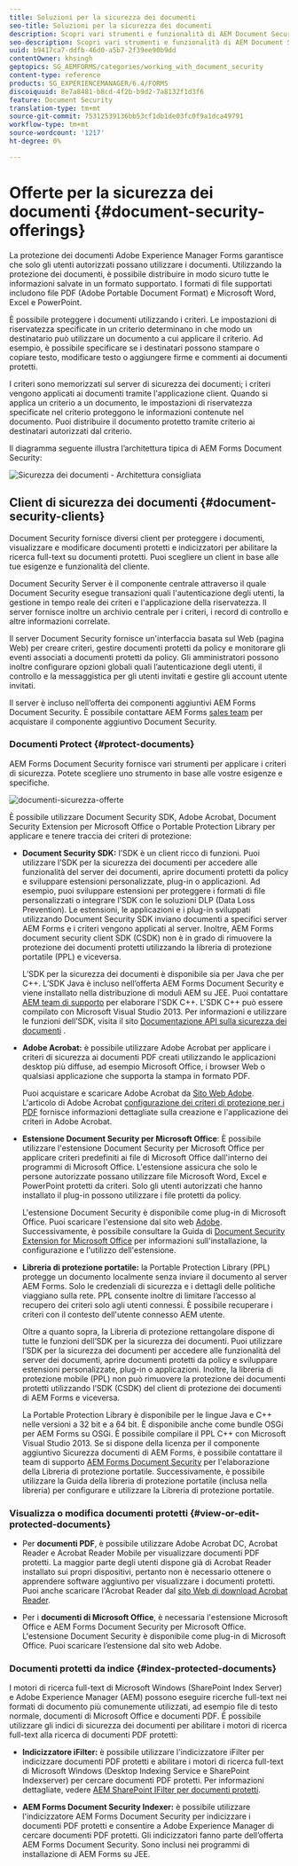 ```yaml
---
title: Soluzioni per la sicurezza dei documenti
seo-title: Soluzioni per la sicurezza dei documenti
description: Scopri vari strumenti e funzionalità di AEM Document Security
seo-description: Scopri vari strumenti e funzionalità di AEM Document Security
uuid: b9417ca7-ddfb-46d0-a5b7-2f39ee90b9dd
contentOwner: khsingh
geptopics: SG_AEMFORMS/categories/working_with_document_security
content-type: reference
products: SG_EXPERIENCEMANAGER/6.4/FORMS
discoiquuid: 8e7a8481-b8cd-4f2b-b9d2-7a8132f1d3f6
feature: Document Security
translation-type: tm+mt
source-git-commit: 75312539136bb53cf1db1de03fc0f9a1dca49791
workflow-type: tm+mt
source-wordcount: '1217'
ht-degree: 0%

---
```



# Offerte per la sicurezza dei documenti {#document-security-offerings}

La protezione dei documenti Adobe Experience Manager Forms garantisce che solo gli utenti autorizzati possano utilizzare i documenti. Utilizzando la protezione dei documenti, è possibile distribuire in modo sicuro tutte le informazioni salvate in un formato supportato. I formati di file supportati includono file PDF (Adobe Portable Document Format) e Microsoft Word, Excel e PowerPoint.

È possibile proteggere i documenti utilizzando i criteri. Le impostazioni di riservatezza specificate in un criterio determinano in che modo un destinatario può utilizzare un documento a cui applicare il criterio. Ad esempio, è possibile specificare se i destinatari possono stampare o copiare testo, modificare testo o aggiungere firme e commenti ai documenti protetti.

I criteri sono memorizzati sul server di sicurezza dei documenti; i criteri vengono applicati ai documenti tramite l&#39;applicazione client. Quando si applica un criterio a un documento, le impostazioni di riservatezza specificate nel criterio proteggono le informazioni contenute nel documento. Puoi distribuire il documento protetto tramite criterio ai destinatari autorizzati dal criterio.

Il diagramma seguente illustra l’architettura tipica di AEM Forms Document Security:

![Sicurezza dei documenti - Architettura consigliata](do-not-localize/document_security_architecture.png)

## Client di sicurezza dei documenti {#document-security-clients}

Document Security fornisce diversi client per proteggere i documenti, visualizzare e modificare documenti protetti e indicizzatori per abilitare la ricerca full-text su documenti protetti. Puoi scegliere un client in base alle tue esigenze e funzionalità del cliente.

Document Security Server è il componente centrale attraverso il quale Document Security esegue transazioni quali l&#39;autenticazione degli utenti, la gestione in tempo reale dei criteri e l&#39;applicazione della riservatezza. Il server fornisce inoltre un archivio centrale per i criteri, i record di controllo e altre informazioni correlate.

Il server Document Security fornisce un&#39;interfaccia basata sul Web (pagina Web) per creare criteri, gestire documenti protetti da policy e monitorare gli eventi associati a documenti protetti da policy. Gli amministratori possono inoltre configurare opzioni globali quali l’autenticazione degli utenti, il controllo e la messaggistica per gli utenti invitati e gestire gli account utente invitati.

Il server è incluso nell’offerta dei componenti aggiuntivi AEM Forms Document Security. È possibile contattare AEM Forms [sales team](https://www.adobe.com/products/request-consultation/marketing-cloud.html?s_osc=70114000002JNwKAAW&amp;s_iid=70114000002JHs3AAG) per acquistare il componente aggiuntivo Document Security.

### Documenti Protect {#protect-documents}

AEM Forms Document Security fornisce vari strumenti per applicare i criteri di sicurezza. Potete scegliere uno strumento in base alle vostre esigenze e specifiche.

![documenti-sicurezza-offerte](assets/document-security-offerings.png)

È possibile utilizzare Document Security SDK, Adobe Acrobat, Document Security Extension per Microsoft Office o Portable Protection Library per applicare e tenere traccia dei criteri di protezione:

* **Document Security SDK:** l’SDK è un client ricco di funzioni. Puoi utilizzare l’SDK per la sicurezza dei documenti per accedere alle funzionalità del server dei documenti, aprire documenti protetti da policy e sviluppare estensioni personalizzate, plug-in o applicazioni. Ad esempio, puoi sviluppare estensioni per proteggere i formati di file personalizzati o integrare l’SDK con le soluzioni DLP (Data Loss Prevention). Le estensioni, le applicazioni e i plug-in sviluppati utilizzando Document Security SDK inviano documenti a specifici server AEM Forms e i criteri vengono applicati al server. Inoltre, AEM Forms document security client SDK (CSDK) non è in grado di rimuovere la protezione dei documenti protetti utilizzando la libreria di protezione portatile (PPL) e viceversa.

   L’SDK per la sicurezza dei documenti è disponibile sia per Java che per C++. L’SDK Java è incluso nell’offerta AEM Forms Document Security e viene installato nella distribuzione di moduli AEM su JEE. Puoi contattare [AEM team di supporto](https://helpx.adobe.com/it/marketing-cloud/contact-support.html) per elaborare l&#39;SDK C++. L&#39;SDK C++ può essere compilato con Microsoft Visual Studio 2013. Per informazioni e utilizzare le funzioni dell’SDK, visita il sito [Documentazione API sulla sicurezza dei documenti](https://help.adobe.com/en_US/livecycle/11.0/Services/WS92d06802c76abadb76c48dfe12dbeb3e281-7ff0.2.html) .

* **Adobe Acrobat:** è possibile utilizzare Adobe Acrobat per applicare i criteri di sicurezza ai documenti PDF creati utilizzando le applicazioni desktop più diffuse, ad esempio Microsoft Office, i browser Web o qualsiasi applicazione che supporta la stampa in formato PDF.

   Puoi acquistare e scaricare Adobe Acrobat da [Sito Web Adobe](https://acrobat.adobe.com/us/en/free-trial-download.html). L&#39;articolo di Adobe Acrobat [configurazione dei criteri di protezione per i PDF](https://helpx.adobe.com/acrobat/using/setting-security-policies-pdfs.html) fornisce informazioni dettagliate sulla creazione e l&#39;applicazione dei criteri in Adobe Acrobat.

* **Estensione Document Security per Microsoft Office**: È possibile utilizzare l&#39;estensione Document Security per Microsoft Office per applicare criteri predefiniti ai file di Microsoft Office dall&#39;interno dei programmi di Microsoft Office. L&#39;estensione assicura che solo le persone autorizzate possano utilizzare file Microsoft Word, Excel e PowerPoint protetti da criteri. Solo gli utenti autorizzati che hanno installato il plug-in possono utilizzare i file protetti da policy.

   L&#39;estensione Document Security è disponibile come plug-in di Microsoft Office. Puoi scaricare l&#39;estensione dal sito web [Adobe](https://helpx.adobe.com/aem-forms/aem-document-security/download-installer.html). Successivamente, è possibile consultare la Guida di [Document Security Extension for Microsoft Office](https://helpx.adobe.com/aem-forms/aem-document-security/aem-document-security-extension-help.html) per informazioni sull&#39;installazione, la configurazione e l&#39;utilizzo dell&#39;estensione.

* **Libreria di protezione portatile:** la Portable Protection Library (PPL) protegge un documento localmente senza inviare il documento al server AEM Forms. Solo le credenziali di sicurezza e i dettagli delle politiche viaggiano sulla rete. PPL consente inoltre di limitare l’accesso al recupero dei criteri solo agli utenti connessi. È possibile recuperare i criteri con il contesto dell&#39;utente connesso AEM utente.

   Oltre a quanto sopra, la Libreria di protezione rettangolare dispone di tutte le funzioni dell’SDK per la sicurezza dei documenti. Puoi utilizzare l’SDK per la sicurezza dei documenti per accedere alle funzionalità del server dei documenti, aprire documenti protetti da policy e sviluppare estensioni personalizzate, plug-in o applicazioni. Inoltre, la libreria di protezione mobile (PPL) non può rimuovere la protezione dei documenti protetti utilizzando l’SDK (CSDK) del client di protezione dei documenti di AEM Forms e viceversa.

   La Portable Protection Library è disponibile per le lingue Java e C++ nelle versioni a 32 bit e a 64 bit. È disponibile anche come bundle OSGi per AEM Forms su OSGi. È possibile compilare il PPL C++ con Microsoft Visual Studio 2013. Se si dispone della licenza per il componente aggiuntivo Sicurezza documenti di AEM Forms, è possibile contattare il team di supporto [AEM Forms Document Security](https://helpx.adobe.com/marketing-cloud/contact-support.html) per l&#39;elaborazione della Libreria di protezione portatile. Successivamente, è possibile utilizzare la Guida della libreria di protezione portatile (inclusa nella libreria) per configurare e utilizzare la Libreria di protezione portatile.

### Visualizza o modifica documenti protetti {#view-or-edit-protected-documents}

* Per **documenti PDF**, è possibile utilizzare Adobe Acrobat DC, Acrobat Reader e Acrobat Reader Mobile per visualizzare documenti PDF protetti. La maggior parte degli utenti dispone già di Acrobat Reader installato sui propri dispositivi, pertanto non è necessario ottenere o apprendere software aggiuntivo per visualizzare i documenti protetti. Puoi anche scaricare l&#39;Acrobat Reader dal [sito Web di download Acrobat Reader](https://get.adobe.com/reader/).

* Per i **documenti di Microsoft Office**, è necessaria l&#39;estensione Microsoft Office e AEM Forms Document Security per Microsoft Office. L&#39;estensione Document Security è disponibile come plug-in di Microsoft Office. Puoi scaricare l’estensione dal sito web Adobe.

### Documenti protetti da indice {#index-protected-documents}

I motori di ricerca full-text di Microsoft Windows (SharePoint Index Server) e Adobe Experience Manager (AEM) possono eseguire ricerche full-text nei formati di documento più comunemente utilizzati, ad esempio file di testo normale, documenti di Microsoft Office e documenti PDF. È possibile utilizzare gli indici di sicurezza dei documenti per abilitare i motori di ricerca full-text alla ricerca di documenti PDF protetti:

* **Indicizzatore iFilter:** è possibile utilizzare l&#39;indicizzatore iFilter per indicizzare documenti PDF protetti e abilitare i motori di ricerca full-text di Microsoft Windows (Desktop Indexing Service e SharePoint Indexserver) per cercare documenti PDF protetti. Per informazioni dettagliate, vedere [AEM SharePoint IFilter per documenti protetti](assets/sharepoint-ifilter-doc-security.pdf).

* **AEM Forms Document Security Indexer:** è possibile utilizzare l&#39;indicizzatore AEM Forms Document Security per indicizzare i documenti PDF protetti e consentire a Adobe Experience Manager di cercare documenti PDF protetti. Gli indicizzatori fanno parte dell’offerta AEM Forms Document Security. Sono inclusi nei programmi di installazione di AEM Forms su JEE.

